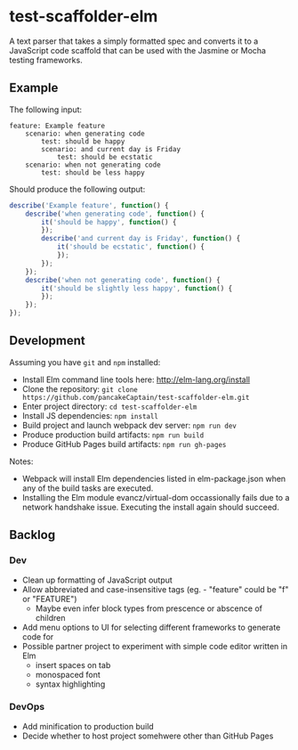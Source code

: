 # test-scaffolder-elm

A text parser that takes a simply formatted spec and converts it to
a JavaScript code scaffold that can be used with the Jasmine or Mocha
testing frameworks.

## Example

The following input:

```
feature: Example feature
    scenario: when generating code
        test: should be happy
        scenario: and current day is Friday
            test: should be ecstatic
    scenario: when not generating code
        test: should be less happy
```

Should produce the following output:

```javascript
describe('Example feature', function() {
    describe('when generating code', function() {
        it('should be happy', function() {
        });
        describe('and current day is Friday', function() {
            it('should be ecstatic', function() {
            });
        });
    });
    describe('when not generating code', function() {
        it('should be slightly less happy', function() {
        });
    });
});
```

## Development

Assuming you have `git` and `npm` installed:

* Install Elm command line tools here: http://elm-lang.org/install
* Clone the repository: `git clone https://github.com/pancakeCaptain/test-scaffolder-elm.git`
* Enter project directory: `cd test-scaffolder-elm`
* Install JS dependencies: `npm install`
* Build project and launch webpack dev server: `npm run dev`
* Produce production build artifacts: `npm run build`
* Produce GitHub Pages build artifacts: `npm run gh-pages`

Notes:
* Webpack will install Elm dependencies listed in elm-package.json when
any of the build tasks are executed.
* Installing the Elm module evancz/virtual-dom occassionally fails due
to a network handshake issue. Executing the install again should succeed.

## Backlog

### Dev

* Clean up formatting of JavaScript output
* Allow abbreviated and case-insensitive tags (eg. - "feature" could be "f" or "FEATURE")
    * Maybe even infer block types from prescence or abscence of children
* Add menu options to UI for selecting different frameworks to generate code for
* Possible partner project to experiment with simple code editor written in Elm
    * insert spaces on tab
    * monospaced font
    * syntax highlighting

### DevOps

* Add minification to production build
* Decide whether to host project somehwere other than GitHub Pages
